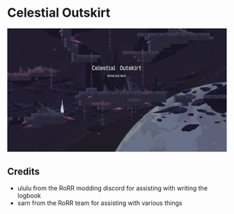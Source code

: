 # Celestial Outskirt
![screenshot of Celestial Outskirts](https://github.com/RandomCatDude/RoRR-CelestialOutskirt/blob/main/showcase.png?raw=true)

## Credits
* ululu from the RoRR modding discord for assisting with writing the logbook
* sarn from the RoRR team for assisting with various things
